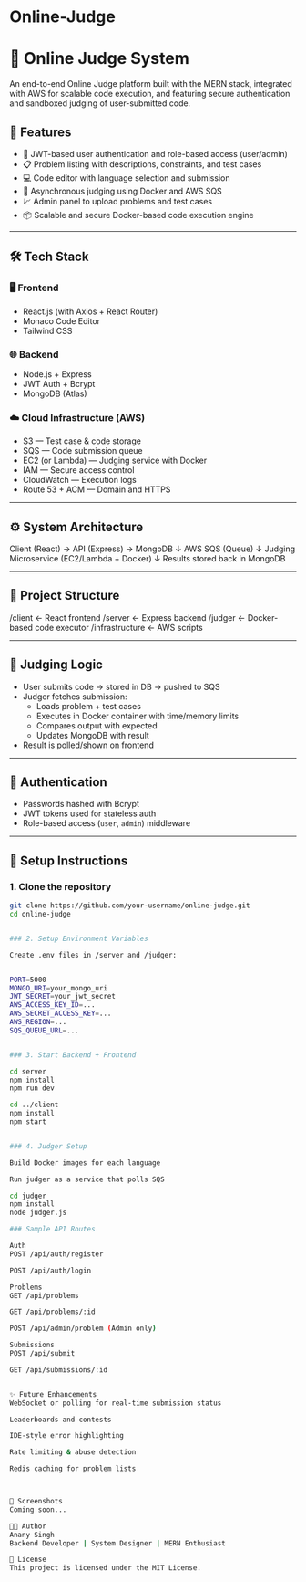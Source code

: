 # Online-Judge

# 🧠 Online Judge System

An end-to-end Online Judge platform built with the MERN stack, integrated with AWS for scalable code execution, and featuring secure authentication and sandboxed judging of user-submitted code.

## 🚀 Features

- 👤 JWT-based user authentication and role-based access (user/admin)
- 📋 Problem listing with descriptions, constraints, and test cases
- 💻 Code editor with language selection and submission
- 🔄 Asynchronous judging using Docker and AWS SQS
- 📈 Admin panel to upload problems and test cases
- 📦 Scalable and secure Docker-based code execution engine

---

## 🛠️ Tech Stack

### 🖥️ Frontend
- React.js (with Axios + React Router)
- Monaco Code Editor
- Tailwind CSS

### 🌐 Backend
- Node.js + Express
- JWT Auth + Bcrypt
- MongoDB (Atlas)

### ☁️ Cloud Infrastructure (AWS)
- S3 — Test case & code storage
- SQS — Code submission queue
- EC2 (or Lambda) — Judging service with Docker
- IAM — Secure access control
- CloudWatch — Execution logs
- Route 53 + ACM — Domain and HTTPS

---

## ⚙️ System Architecture

Client (React) → API (Express) → MongoDB
↓
AWS SQS (Queue)
↓
Judging Microservice (EC2/Lambda + Docker)
↓
Results stored back in MongoDB


---

## 📂 Project Structure

/client ← React frontend
/server ← Express backend
/judger ← Docker-based code executor
/infrastructure ← AWS scripts 

---

## 🧪 Judging Logic

- User submits code → stored in DB → pushed to SQS
- Judger fetches submission:
  - Loads problem + test cases
  - Executes in Docker container with time/memory limits
  - Compares output with expected
  - Updates MongoDB with result
- Result is polled/shown on frontend

---

## 🔐 Authentication

- Passwords hashed with Bcrypt
- JWT tokens used for stateless auth
- Role-based access (`user`, `admin`) middleware

---

## 🧰 Setup Instructions

### 1. Clone the repository

```bash
git clone https://github.com/your-username/online-judge.git
cd online-judge


### 2. Setup Environment Variables

Create .env files in /server and /judger:


PORT=5000
MONGO_URI=your_mongo_uri
JWT_SECRET=your_jwt_secret
AWS_ACCESS_KEY_ID=...
AWS_SECRET_ACCESS_KEY=...
AWS_REGION=...
SQS_QUEUE_URL=...


### 3. Start Backend + Frontend

cd server
npm install
npm run dev

cd ../client
npm install
npm start


### 4. Judger Setup

Build Docker images for each language

Run judger as a service that polls SQS

cd judger
npm install
node judger.js

### Sample API Routes

Auth
POST /api/auth/register

POST /api/auth/login

Problems
GET /api/problems

GET /api/problems/:id

POST /api/admin/problem (Admin only)

Submissions
POST /api/submit

GET /api/submissions/:id


✨ Future Enhancements
WebSocket or polling for real-time submission status

Leaderboards and contests

IDE-style error highlighting

Rate limiting & abuse detection

Redis caching for problem lists



📸 Screenshots
Coming soon...

🧑‍💻 Author
Anany Singh
Backend Developer | System Designer | MERN Enthusiast

📄 License
This project is licensed under the MIT License.
